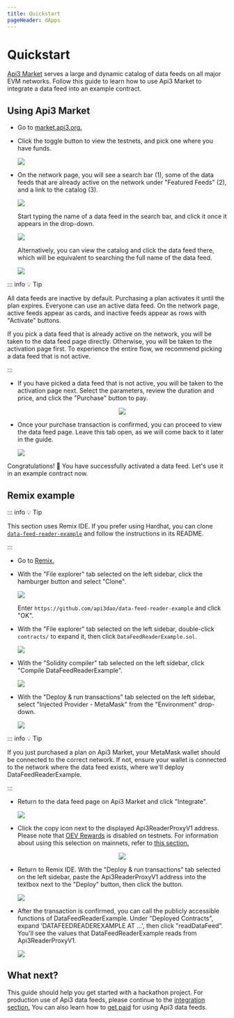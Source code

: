 ```yaml
---
title: Quickstart
pageHeader: dApps
---
```


<PageHeader/>

# Quickstart

[Api3 Market](https://market.api3.org/) serves a large and dynamic catalog of data feeds on all major EVM networks.
Follow this guide to learn how to use Api3 Market to integrate a data feed into an example contract.

## Using Api3 Market

- Go to [market.api3.org.](https://market.api3.org/)

- Click the toggle button to view the testnets, and pick one where you have funds.

  <img src="./images/testnets-toggle.png">

- On the network page, you will see a search bar (1), some of the data feeds that are already active on the network under "Featured Feeds" (2), and a link to the catalog (3).

  <img src="./images/search.png">

  Start typing the name of a data feed in the search bar, and click it once it appears in the drop-down.

  <img src="./images/autocomplete.png">

  Alternatively, you can view the catalog and click the data feed there, which will be equivalent to searching the full name of the data feed.

  <img src="./images/search-results.png">

::: info 💡 Tip

All data feeds are inactive by default.
Purchasing a plan activates it until the plan expires.
Everyone can use an active data feed.
On the network page, active feeds appear as cards, and inactive feeds appear as rows with "Activate" buttons.

If you pick a data feed that is already active on the network, you will be taken to the data feed page directly.
Otherwise, you will be taken to the activation page first.
To experience the entire flow, we recommend picking a data feed that is not active.

:::

- If you have picked a data feed that is not active, you will be taken to the activation page next.
  Select the parameters, review the duration and price, and click the "Purchase" button to pay.

  <center><img src="./images/activate.png"></center>

- Once your purchase transaction is confirmed, you can proceed to view the data feed page.
  Leave this tab open, as we will come back to it later in the guide.

  <img src="./images/data-feed-page.png">

Congratulations! 🎉 You have successfully activated a data feed.
Let's use it in an example contract now.

## Remix example

::: info 💡 Tip

This section uses Remix IDE.
If you prefer using Hardhat, you can clone [`data-feed-reader-example`](https://github.com/api3dao/data-feed-reader-example) and follow the instructions in its README.

:::

- Go to [Remix.](https://remix.ethereum.org)

- With the "File explorer" tab selected on the left sidebar, click the hamburger button and select "Clone".

  <img src="./images/remix-hamburger.png">

  Enter `https://github.com/api3dao/data-feed-reader-example` and click "OK".

- With the "File explorer" tab selected on the left sidebar, double-click `contracts/` to expand it, then click `DataFeedReaderExample.sol`.

  <img src="./images/remix-contract.png">

- With the "Solidity compiler" tab selected on the left sidebar, click "Compile DataFeedReaderExample".

  <img src="./images/remix-compile.png">

- With the "Deploy & run transactions" tab selected on the left sidebar, select "Injected Provider - MetaMask" from the "Environment" drop-down.

  <img src="./images/remix-provider.png">

::: info 💡 Tip

If you just purchased a plan on Api3 Market, your MetaMask wallet should be connected to the correct network.
If not, ensure your wallet is connected to the network where the data feed exists, where we'll deploy DataFeedReaderExample.

:::

- Return to the data feed page on Api3 Market and click "Integrate".

  <img src="./images/integrate.png">

- Click the copy icon next to the displayed Api3ReaderProxyV1 address.
Please note that [OEV Rewards](/dapps/oev-rewards/) is disabled on testnets.
For information about using this selection on mainnets, refer to [this section.](/dapps/integration/index.md#integration-information)

  <center><img src="./images/proxy-address.png"></center>

- Return to Remix IDE.
  With the "Deploy & run transactions" tab selected on the left sidebar, paste the Api3ReaderProxyV1 address into the textbox next to the "Deploy" button, then click the button.

  <img src="./images/remix-deploy.png">

- After the transaction is confirmed, you can call the publicly accessible functions of DataFeedReaderExample.
  Under "Deployed Contracts", expand 'DATAFEEDREADEREXAMPLE AT ...', then click "readDataFeed".
  You'll see the values that DataFeedReaderExample reads from Api3ReaderProxyV1.

  <img src="./images/remix-read.png">

## What next?

This guide should help you get started with a hackathon project.
For production use of Api3 data feeds, please continue to the [integration section.](/dapps/integration/)
You can also learn how to [get paid](/dapps/oev-rewards/) for using Api3 data feeds.
